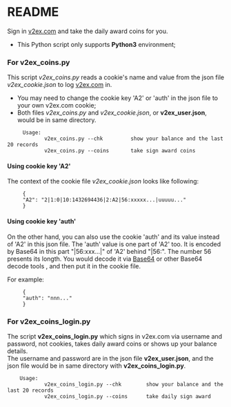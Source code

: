 # README #

Sign in [v2ex.com][v2ex] and take the daily award coins for you.

- This Python script only supports **Python3** environment;

### For v2ex_coins.py ###

 This script *v2ex_coins.py* reads a cookie's name and value from the json file *v2ex_cookie.json* to log [v2ex.com][v2ex] in.

- You may need to change the cookie key 'A2' or 'auth' in the json file to your own v2ex.com cookie;
- Both files *v2ex_coins.py* and *v2ex_cookie.json*, or **v2ex_user.json**, would be in same directory.   

```
     Usage:
            v2ex_coins.py --chk         show your balance and the last 20 records   
            v2ex_coins.py --coins       take sign award coins
```
#### Using cookie key 'A2' ####

The context of the cookie file *v2ex_cookie.json* looks like following:
```
     {   
     "A2": "2|1:0|10:1432694436|2:A2|56:xxxxx...|uuuuu..."   
     }   
```

#### Using cookie key 'auth' ####

On the other hand, you can also use the cookie 'auth' and its value instead of 'A2' in this json file.
 The 'auth' value is one part of 'A2' too. It is encoded by Base64 in this part "|56:xxx...|" of 'A2' behind "|56:".
 The number 56 presents its longth. You would decode it via [Base64](https://www.base64encode.org/) or other Base64 decode tools
 , and then put it in the cookie file.   

For example:     
```
     {
     "auth": "nnn..."
     }
```

### For v2ex_coins_login.py ###

The script **v2ex_coins_login.py** which signs in v2ex.com via username and password, not cookies, takes daily award coins or shows up your balance details.    
The username and password are in the json file **v2ex_user.json**, and the json file would be in same directory with **v2ex_coins_login.py**.

```
    Usage:  
            v2ex_coins_login.py --chk        show your balance and the last 20 records  
            v2ex_coins_login.py --coins      take daily sign award  
```

[v2ex]:https://v2ex.com

